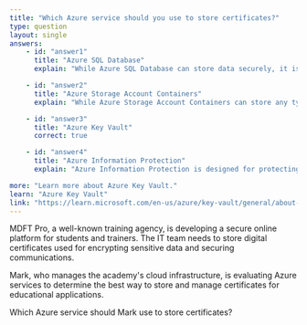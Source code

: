 ```yaml
---
title: "Which Azure service should you use to store certificates?"
type: question
layout: single
answers:
    - id: "answer1"
      title: "Azure SQL Database"
      explain: "While Azure SQL Database can store data securely, it is not designed specifically for storing and managing certificates. It lacks the specialized features for certificate management that Azure Key Vault provides."

    - id: "answer2"
      title: "Azure Storage Account Containers"
      explain: "While Azure Storage Account Containers can store any type of data, they do not provide the specialized security features and management capabilities needed for certificates, such as automatic renewal and versioning."

    - id: "answer3"
      title: "Azure Key Vault"
      correct: true

    - id: "answer4"
      title: "Azure Information Protection"
      explain: "Azure Information Protection is designed for protecting and controlling access to documents and emails, not for storing and managing certificates."

more: "Learn more about Azure Key Vault."
learn: "Azure Key Vault"
link: "https://learn.microsoft.com/en-us/azure/key-vault/general/about-keys-secrets-certificates"
---
```

MDFT Pro, a well-known training agency, is developing a secure online platform for students and trainers. The IT team needs to store digital certificates used for encrypting sensitive data and securing communications.

Mark, who manages the academy's cloud infrastructure, is evaluating Azure services to determine the best way to store and manage certificates for educational applications.

Which Azure service should Mark use to store certificates?
